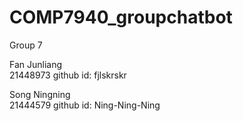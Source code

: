 # COMP7940_groupchatbot
Group 7

Fan Junliang 	
21448973 
github id: fjlskrskr

Song Ningning 	
21444579
github id: Ning-Ning-Ning 
